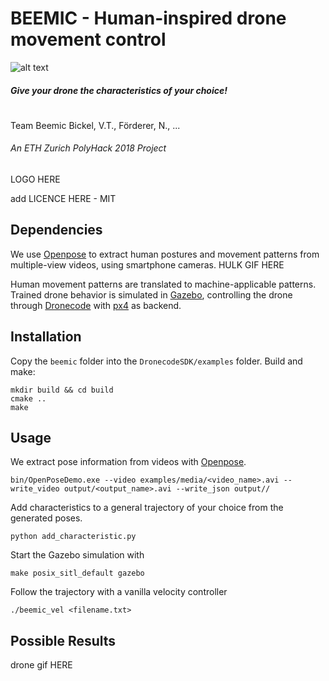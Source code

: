 # BEEMIC - Human-inspired drone movement control
![alt text](https://raw.githubusercontent.com/bickelmps/BEEMIC/figures/logo.png)
##### Give your drone the characteristics of your choice!
# 
Team Beemic
Bickel, V.T., Förderer, N., ...
###### An ETH Zurich PolyHack 2018 Project
LOGO HERE

add LICENCE HERE - MIT

## Dependencies

We use [Openpose](https://github.com/CMU-Perceptual-Computing-Lab/openpose) to extract human postures and movement patterns from multiple-view videos, using smartphone cameras.
HULK GIF HERE

Human movement patterns are translated to machine-applicable patterns. Trained drone behavior is simulated in [Gazebo](http://gazebosim.org/), controlling the drone through [Dronecode](https://www.dronecode.org/sdk/) with [px4](http://px4.io/) as backend.


## Installation

Copy the `beemic` folder into the `DronecodeSDK/examples` folder. Build and make:

```
mkdir build && cd build
cmake ..
make
```

## Usage

We extract pose information from videos with [Openpose](https://github.com/CMU-Perceptual-Computing-Lab/openpose).

```
bin/OpenPoseDemo.exe --video examples/media/<video_name>.avi --write_video output/<output_name>.avi --write_json output//
```

Add characteristics to a general trajectory of your choice from the generated poses.
```
python add_characteristic.py
```

Start the Gazebo simulation with

```
make posix_sitl_default gazebo
```

Follow the trajectory with a vanilla velocity controller
```
./beemic_vel <filename.txt>
```

## Possible Results
drone gif HERE